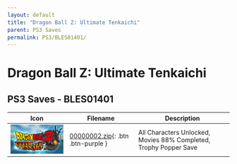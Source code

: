 ```yaml
---
layout: default
title: "Dragon Ball Z: Ultimate Tenkaichi"
parent: PS3 Saves
permalink: PS3/BLES01401/
---
```

# Dragon Ball Z: Ultimate Tenkaichi

## PS3 Saves - BLES01401

| Icon | Filename | Description |
|------|----------|-------------|
| ![Dragon Ball Z: Ultimate Tenkaichi](ICON0.PNG) | [00000002.zip](00000002.zip){: .btn .btn-purple } | All Characters Unlocked, Movies 88% Completed, Trophy Popper Save |
